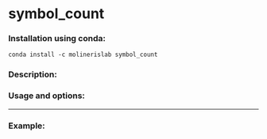 # symbol_count

### Installation using conda:
```conda install -c molinerislab symbol_count```

### Description:


### Usage and options:

______________________________

### Example:
